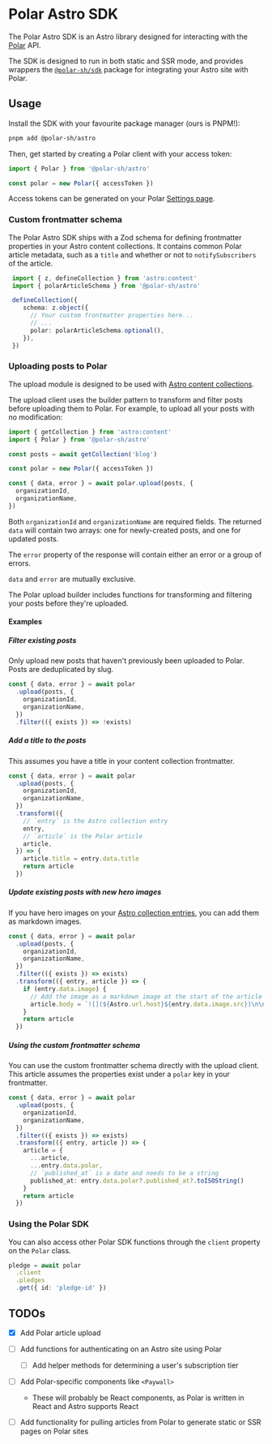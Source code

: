 # Polar Astro SDK

The Polar Astro SDK is an Astro library designed for interacting with the
[Polar](https://polar.sh) API.

The SDK is designed to run in both static and SSR mode, and provides wrappers the
[`@polar-sh/sdk`](https://www.npmjs.com/package/@polar-sh/sdk) package for integrating
your Astro site with Polar.

## Usage

Install the SDK with your favourite package manager (ours is PNPM!):

```bash
pnpm add @polar-sh/astro
```

Then, get started by creating a Polar client with your access token:

```typescript
import { Polar } from '@polar-sh/astro'

const polar = new Polar({ accessToken })
```

Access tokens can be generated on your Polar [Settings page](https://polar.sh/settings).

### Custom frontmatter schema

The Polar Astro SDK ships with a Zod schema for defining frontmatter properties in your
Astro content collections. It contains common Polar article metadata, such as a `title`
and whether or not to `notifySubscribers` of the article.

```typescript
 import { z, defineCollection } from 'astro:content'
 import { polarArticleSchema } from '@polar-sh/astro'

 defineCollection({
    schema: z.object({
      // Your custom frontmatter properties here...
      // ...
      polar: polarArticleSchema.optional(),
    }),
 })
```

### Uploading posts to Polar

The upload module is designed to be used with
[Astro content collections](https://docs.astro.build/en/guides/content-collections/).

The upload client uses the builder pattern to transform and filter posts before
uploading them to Polar. For example, to upload all your posts with no modification:

```typescript
import { getCollection } from 'astro:content'
import { Polar } from '@polar-sh/astro'

const posts = await getCollection('blog')

const polar = new Polar({ accessToken })

const { data, error } = await polar.upload(posts, {
  organizationId,
  organizationName,
})
```

Both `organizationId` and `organizationName` are required fields. The returned `data`
will contain two arrays: one for newly-created posts, and one for updated posts.

The `error` property of the response will contain either an error or a group of errors.

`data` and `error` are mutually exclusive.

The Polar upload builder includes functions for transforming and filtering your posts
before they're uploaded.

#### Examples

##### Filter existing posts

Only upload new posts that haven't previously been uploaded to Polar. Posts are
deduplicated by slug.

```typescript
const { data, error } = await polar
  .upload(posts, {
    organizationId,
    organizationName,
  })
  .filter(({ exists }) => !exists)
```

##### Add a title to the posts

This assumes you have a title in your content collection frontmatter.

```typescript
const { data, error } = await polar
  .upload(posts, {
    organizationId,
    organizationName,
  })
  .transform(({
    // `entry` is the Astro collection entry
    entry,
    // `article` is the Polar article
    article,
  }) => {
    article.title = entry.data.title
    return article
  })
```

##### Update existing posts with new hero images

If you have hero images on your
[Astro collection entries](https://docs.astro.build/en/guides/images/#images-in-content-collections),
you can add them as markdown images.

```typescript
const { data, error } = await polar
  .upload(posts, {
    organizationId,
    organizationName,
  })
  .filter(({ exists }) => exists)
  .transform(({ entry, article }) => {
    if (entry.data.image) {
      // Add the image as a markdown image at the start of the article
      article.body = `![](${Astro.url.host}${entry.data.image.src})\n\n${article.body}`
    }
    return article
  })
```

##### Using the custom frontmatter schema

You can use the custom frontmatter schema directly with the upload client. This article assumes
the properties exist under a `polar` key in your frontmatter.


```typescript
const { data, error } = await polar
  .upload(posts, {
    organizationId,
    organizationName,
  })
  .filter(({ exists }) => exists)
  .transform(({ entry, article }) => {
    article = {
      ...article,
      ...entry.data.polar,
      // `published_at` is a date and needs to be a string
      published_at: entry.data.polar?.published_at?.toISOString()
    }
    return article
  })
```

### Using the Polar SDK

You can also access other Polar SDK functions through the `client` property on the
`Polar` class.

```typescript
pledge = await polar
  .client
  .pledges
  .get({ id: 'pledge-id' })
```

## TODOs

- [x] Add Polar article upload
- [ ] Add functions for authenticating on an Astro site using Polar
    - [ ] Add helper methods for determining a user's subscription tier
- [ ] Add Polar-specific components like `<Paywall>`
    - These will probably be React components, as Polar is written in React and Astro
      supports React
- [ ] Add functionality for pulling articles from Polar to generate static or SSR
      pages on Polar sites

